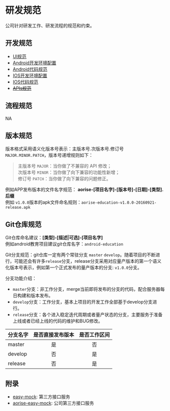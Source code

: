 # 研发规范

公司针对研发工作、研发流程的规范和约束。

## 开发规范

- [UI规范](https://github.com/aorise-org/standard/blob/master/standard/UI规范.md)
- [Android开发环境配置](https://github.com/aorise-org/standard/blob/master/standard/Android开发环境配置.md)
- [Android代码规范](https://github.com/aorise-org/standard/blob/master/standard/Android代码规范.md)
- [IOS开发环境配置](https://github.com/aorise-org/standard/blob/master/standard/IOS开发环境配置.md)
- [IOS代码规范](https://github.com/aorise-org/standard/blob/master/standard/IOS代码规范.md)
- [~~APIs规范~~](https://github.com/aorise-org/standard/blob/master/standard/APIs规范.md)

## 流程规范

NA

## 版本规范

版本格式采用语义化版本号表示：主版本号.次版本号.修订号 `MAJOR.MINOR.PATCH`，版本号递增规则如下：  

> 主版本号 `MAJOR`：当你做了不兼容的 API 修改；    
> 次版本号 `MINOR`：当你做了向下兼容的功能性新增；   
> 修订号 `PATCH`：当你做了向下兼容的问题修正。   


例如APP发布版本的文件名字规范：
**aorise-[项目名字]-[版本号]-[日期]-[类型].后缀**       
例如 `v1.0.0`版本的apk文件命名规则：`aorise-education-v1.0.0-20160921-release.apk`  

## Git仓库规范

Git仓库命名建议：**[类型]-[描述|可选]-[项目名字]**    
例如android教育项目建议git仓库名字：`android-education`

Git分支规范：git仓库一定有两个常驻分支 `master` `develop`。随着项目的不断进行，可能还会有许多`release`分支，release分支采用对应量产版本的第一个语义化版本号表示，例如第一个正式发布的量产版本的分支: `v1.0.0`分支。

分支功能介绍：
- `master`分支：非工作分支，merge当前即将发布的分支的代码，配合服务器每日构建和版本发布。
- `develop`分支：工作分支，基本上项目的开发工作全部基于develop分支进行。
- `release`分支：各个进入稳定迭代周期或者量产状态的分支，主要服务于准备上线或者已经上线的代码的维护和BUG修改。

分支名字  |  是否直接发布版本 |  是否工作区间 
--|:---:|:---:
master  |  是 |  否
develop  | 否  |  是
release | 否  |  是


## 附录

- [easy-mock](https://easy-mock.com): 第三方接口服务
- [aorise-easy-mock](http://10.16.3.26:7300/): 公司第三方接口服务